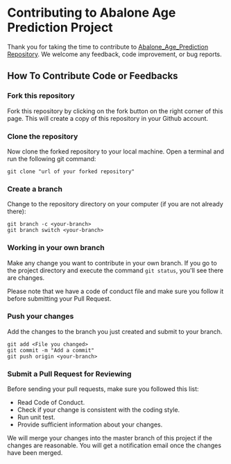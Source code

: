 # Contributing to Abalone Age Prediction Project

Thank you for taking the time to contribute to [Abalone_Age_Prediction Repository](https://github.com/UBC-MDS/Abalone_Age_Prediction). We welcome any feedback, code improvement, or bug reports.

## How To Contribute Code or Feedbacks

### Fork this repository
Fork this repository by clicking on the fork button on the right corner of this page.
This will create a copy of this repository in your Github account.

### Clone the repository
Now clone the forked repository to your local machine. Open a terminal and run the following git command:

```
git clone "url of your forked repository"
```

### Create a branch
Change to the repository directory on your computer (if you are not already there):

```
git branch -c <your-branch>
git branch switch <your-branch>
```
### Working in your own branch
Make any change you want to contribute in your own branch. If you go to the project directory and execute the command `git status`, you'll see there are changes.

Please note that we have a code of conduct file and make sure you follow it before submitting your Pull Request. 

### Push your changes
Add the changes to the branch you just created and submit to your branch.

```
git add <File you changed>
git commit -m "Add a commit"
git push origin <your-branch>
```

### Submit a Pull Request for Reviewing

Before sending your pull requests, make sure you followed this list:

- Read Code of Conduct.
- Check if your change is consistent with the coding style.
- Run unit test.
- Provide sufficient information about your changes.

We will merge your changes into the master branch of this project if the changes are reasonable. You will get a notification email once the changes have been merged.

